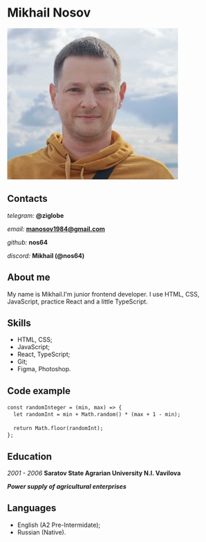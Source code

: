 # Mikhail Nosov #

![Mikhail Nosov photo](./Снимок%20экрана%20от%202023-11-07%2022-38-13.png)


## Contacts ##

*telegram:* **@ziglobe**

*email:* **manosov1984@gmail.com**

*github:* **nos64**

*discord:* **Mikhail (@nos64)**


## About me ##

My name is Mikhail.I'm junior frontend developer. 
I use HTML, CSS, JavaScript, practice React and a little TypeScript.

## Skills ##



* HTML, CSS;
* JavaScript;
* React, TypeScript;
* Git;
* Figma, Photoshop.

## Code example ##

```
const randomInteger = (min, max) => {
  let randomInt = min + Math.random() * (max + 1 - min);

  return Math.floor(randomInt);
};
```

## Education ##

*2001 - 2006* **Saratov State Agrarian University N.I. Vavilova**

**_Power supply of agricultural enterprises_**

## Languages ##

* English (A2 Pre-Intermidate);
* Russian (Native).